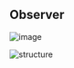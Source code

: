 ## Observer

![image](https://github.com/LeticiaSan/BERTOTI/assets/62018632/faad6625-5a5e-4dc1-8371-a040eb39b031)

![structure](https://github.com/LeticiaSan/BERTOTI/assets/62018632/71996bef-ca5e-43b2-89ff-6c5c56dc6a46)
